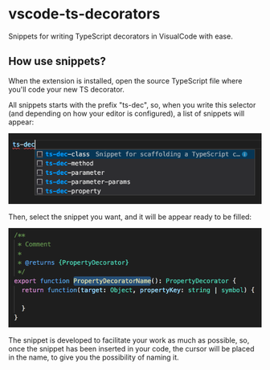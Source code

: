# vscode-ts-decorators
Snippets for writing TypeScript decorators in VisualCode with ease.

## How use snippets?
When the extension is installed, open the source TypeScript file where you'll code your new TS decorator.

All snippets starts with the prefix "ts-dec", so, when you write this selector (and depending on how your editor is configured), a list of snippets will appear:

![List of snippets](https://github.com/semagarcia/vscode-ts-decorators/raw/master/screenshots/screenshot-1.png)

Then, select the snippet you want, and it will be appear ready to be filled:

![Snippet inserted](https://github.com/semagarcia/vscode-ts-decorators/raw/master/screenshots/screenshot-2.png)

The snippet is developed to facilitate your work as much as possible, so, once the snippet has been inserted in your code, the cursor will be placed in the name, to give you the possibility of naming it.
